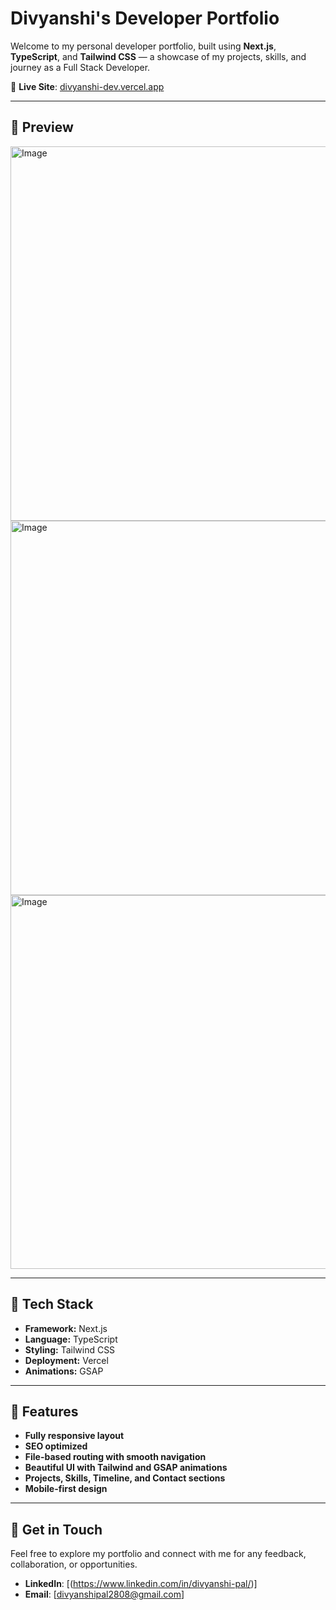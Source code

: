 # Divyanshi's Developer Portfolio

Welcome to my personal developer portfolio, built using **Next.js**, **TypeScript**, and **Tailwind CSS** — a showcase of my projects, skills, and journey as a Full Stack Developer.

🔗 **Live Site**: [divyanshi-dev.vercel.app](https://divyanshi-dev.vercel.app)

---
## 📸 Preview
<img width="1346" height="599" alt="Image" src="https://github.com/user-attachments/assets/72ad3f1e-2e9c-4ca0-a1f2-37a5abb2de14" />
<img width="1346" height="599" alt="Image" src="https://github.com/user-attachments/assets/194bf809-cf72-4c10-9bfc-5a3d226237f2" />
<img width="1347" height="598" alt="Image" src="https://github.com/user-attachments/assets/3d9259f5-abb8-4a6e-8e33-e088f5853faf" />

---

## 🚀 Tech Stack

- **Framework:** Next.js
- **Language:** TypeScript
- **Styling:** Tailwind CSS
- **Deployment:** Vercel
- **Animations:** GSAP

---

## 🧩 Features

- **Fully responsive layout**
- **SEO optimized**
- **File-based routing with smooth navigation**
- **Beautiful UI with Tailwind and GSAP animations**
- **Projects, Skills, Timeline, and Contact sections**
- **Mobile-first design**

---
## 📣 Get in Touch
Feel free to explore my portfolio and connect with me for any feedback, collaboration, or opportunities.

- **LinkedIn**: [(https://www.linkedin.com/in/divyanshi-pal/)]
- **Email**: [divyanshipal2808@gmail.com]

